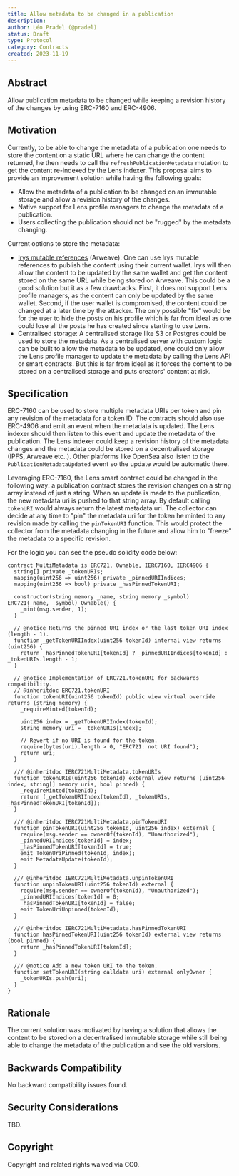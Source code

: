 ```yaml
---
title: Allow metadata to be changed in a publication
description:
author: Léo Pradel (@pradel)
status: Draft
type: Protocol
category: Contracts
created: 2023-11-19
---
```


## Abstract

Allow publication metadata to be changed while keeping a revision history of the changes by using ERC-7160 and ERC-4906.

## Motivation

Currently, to be able to change the metadata of a publication one needs to store the content on a static URL where he can change the content returned, he then needs to call the `refreshPublicationMetadata` mutation to get the content re-indexed by the Lens indexer. This proposal aims to provide an improvement solution while having the following goals:

- Allow the metadata of a publication to be changed on an immutable storage and allow a revision history of the changes.
- Native support for Lens profile managers to change the metadata of a publication.
- Users collecting the publication should not be "rugged" by the metadata changing.

Current options to store the metadata:

- [Irys mutable references](https://docs.irys.xyz/developer-docs/mutable-references) (Arweave): One can use Irys mutable references to publish the content using their current wallet. Irys will then allow the content to be updated by the same wallet and get the content stored on the same URL while being stored on Arweave. This could be a good solution but it as a few drawbacks. First, it does not support Lens profile managers, as the content can only be updated by the same wallet. Second, if the user wallet is compromised, the content could be changed at a later time by the attacker. The only possible "fix" would be for the user to hide the posts on his profile which is far from ideal as one could lose all the posts he has created since starting to use Lens.
- Centralised storage: A centralised storage like S3 or Postgres could be used to store the metadata. As a centralised server with custom logic can be built to allow the metadata to be updated, one could only allow the Lens profile manager to update the metadata by calling the Lens API or smart contracts. But this is far from ideal as it forces the content to be stored on a centralised storage and puts creators' content at risk.

## Specification

ERC-7160 can be used to store multiple metadata URIs per token and pin any revision of the metadata for a token ID. The contracts should also use ERC-4906 and emit an event when the metadata is updated. The Lens indexer should then listen to this event and update the metadata of the publication. The Lens indexer could keep a revision history of the metadata changes and the metadata could be stored on a decentralised storage (IPFS, Arweave etc..). Other platforms like OpenSea also listen to the `PublicationMetadataUpdated` event so the update would be automatic there.

Leveraging ERC-7160, the Lens smart contract could be changed in the following way: a publication contract stores the revision changes on a string array instead of just a string. When an update is made to the publication, the new metadata uri is pushed to that string array. By default calling `tokenURI` would always return the latest metadata uri. The collector can decide at any time to "pin" the metadata uri for the token he minted to any revision made by calling the `pinTokenURI` function. This would protect the collector from the metadata changing in the future and allow him to "freeze" the metadata to a specific revision.

For the logic you can see the pseudo solidity code below:

```solidity
contract MultiMetadata is ERC721, Ownable, IERC7160, IERC4906 {
  string[] private _tokenURIs;
  mapping(uint256 => uint256) private _pinnedURIIndices;
  mapping(uint256 => bool) private _hasPinnedTokenURI;

  constructor(string memory _name, string memory _symbol) ERC721(_name, _symbol) Ownable() {
    _mint(msg.sender, 1);
  }

  // @notice Returns the pinned URI index or the last token URI index (length - 1).
  function _getTokenURIIndex(uint256 tokenId) internal view returns (uint256) {
    return _hasPinnedTokenURI[tokenId] ? _pinnedURIIndices[tokenId] : _tokenURIs.length - 1;
  }

  // @notice Implementation of ERC721.tokenURI for backwards compatibility.
  // @inheritdoc ERC721.tokenURI
  function tokenURI(uint256 tokenId) public view virtual override returns (string memory) {
    _requireMinted(tokenId);

    uint256 index = _getTokenURIIndex(tokenId);
    string memory uri = _tokenURIs[index];

    // Revert if no URI is found for the token.
    require(bytes(uri).length > 0, "ERC721: not URI found");
    return uri;
  }

  /// @inheritdoc IERC721MultiMetadata.tokenURIs
  function tokenURIs(uint256 tokenId) external view returns (uint256 index, string[] memory uris, bool pinned) {
    _requireMinted(tokenId);
    return (_getTokenURIIndex(tokenId), _tokenURIs, _hasPinnedTokenURI[tokenId]);
  }

  /// @inheritdoc IERC721MultiMetadata.pinTokenURI
  function pinTokenURI(uint256 tokenId, uint256 index) external {
    require(msg.sender == ownerOf(tokenId), "Unauthorized");
    _pinnedURIIndices[tokenId] = index;
    _hasPinnedTokenURI[tokenId] = true;
    emit TokenUriPinned(tokenId, index);
    emit MetadataUpdate(tokenId);
  }

  /// @inheritdoc IERC721MultiMetadata.unpinTokenURI
  function unpinTokenURI(uint256 tokenId) external {
    require(msg.sender == ownerOf(tokenId), "Unauthorized");
    _pinnedURIIndices[tokenId] = 0;
    _hasPinnedTokenURI[tokenId] = false;
    emit TokenUriUnpinned(tokenId);
  }

  /// @inheritdoc IERC721MultiMetadata.hasPinnedTokenURI
  function hasPinnedTokenURI(uint256 tokenId) external view returns (bool pinned) {
    return _hasPinnedTokenURI[tokenId];
  }

  /// @notice Add a new token URI to the token.
  function setTokenURI(string calldata uri) external onlyOwner {
    _tokenURIs.push(uri);
  }
}
```

## Rationale

The current solution was motivated by having a solution that allows the content to be stored on a decentralised immutable storage while still being able to change the metadata of the publication and see the old versions.

## Backwards Compatibility

No backward compatibility issues found.

## Security Considerations

TBD.

## Copyright

Copyright and related rights waived via CC0.
